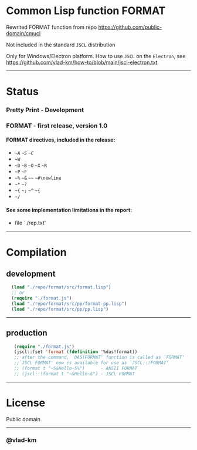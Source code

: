 #  Common Lisp function FORMAT

Rewrited FORMAT function from repo https://github.com/public-domain/cmucl

Not included in the standard `JSCL` distribution

Only for Windows/Electron platform. How to use `JSCL` on the `Electron`, see https://github.com/vlad-km/how-to/blob/main/jscl-electron.txt

___

# Status

### Pretty Print - Development

### FORMAT - first release, version 1.0
#### FORMAT directives, included in the release:
-  _`~A`_  _`~S`_ _`~C`_
-   `~W`
-   `~D`  `~B`  `~O`  `~X`  `~R`
-  `~P` `~F`
-  `~%` `~&` `~~`  `~#\newline`
-  `~*` `~?`
-  `~{` `~;` `~^` `~{`
-  `~/`

#### See some implementation limitations in the report:
- file `./rep.txt'
___
 
# Compilation

## development


```lisp
  (load "./repo/format/src/format.lisp")
  ;; or
  (require "./format.js")
  (load "./repo/format/src/pp/format-pp.lisp")
  (load "./repo/format/src/pp/pp.lisp")
```
___

## production

```lisp
   (require "./format.js")
   (jscl::fset 'format (fdefinition '%das!format))
   ;; after the command, `DAS!FORMAT' function is called as `FORMAT'
   ;;`JSCL FORMAT' now is available for use as `JSCL::!FORMAT'
   ;; (format t "~5&Hello~5%")      - ANSII FORMAT
   ;; (jscl::!format t "~&Hello~&") - JSCL FORMAT
```

___

# License

Public domain

___


### @vlad-km
   

